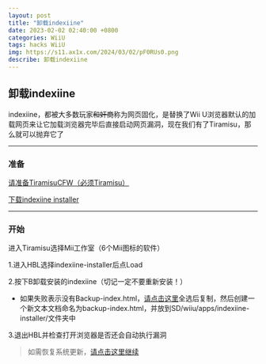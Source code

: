 ```yaml
---
layout: post
title: "卸载indexiine"
date: 2023-02-02 02:40:00 +0800
categories: WiiU
tags: hacks WiiU
img: https://s11.ax1x.com/2024/03/02/pF0RUs0.png
describe: 卸载indexiine
---
```


## 卸载indexiine

indexiine，都被大多数玩家~~和奸商~~称为网页固化，是替换了Wii U浏览器默认的加载网页来让它加载浏览器完毕后直接启动网页漏洞，现在我们有了Tiramisu，那么就可以抛弃它了

<hr />

### 准备

[请准备TiramisuCFW（必须Tiramisu）](https://wiiu.1919810.com/wiiu/2023/02/05/prepare.html)

[下载indexiine installer](https://github.com/GaryOderNichts/indexiine-installer/releases)

<hr />

### 开始

进入Tiramisu选择Mii工作室（6个Mii图标的软件）

1.进入HBL选择indexiine-installer后点Load

2.按下B卸载安装的indexiine（切记一定不要重新安装！）

- 如果失败表示没有Backup-index.html，[请点击这里](https://github.com/LittleFIve233/LittleFIve233.github.io/blob/master/Backup-index.html)全选后复制，然后创建一个新文本文档命名为backup-index.html，并放到SD/wiiu/apps/indexiine-installer/文件夹中

3.退出HBL并检查打开浏览器是否还会自动执行漏洞

> 如需恢复系统更新，[请点击这里继续](https://wiiu.1919810.com/wiiu/2023/02/01/uninstall-UDFiine.html)
